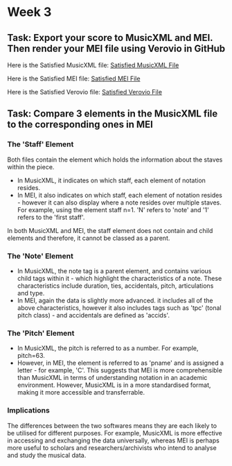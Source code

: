 # Week 3 

## Task: Export your score to MusicXML and MEI. Then render your MEI file using Verovio in GitHub

Here is the Satisfied MusicXML file: [Satisfied MusicXML File](Round2XML.musicxml)

Here is the Satisfied MEI file: [Satisfied MEI File](SatisfiedTestXML.mei)

Here is the Satisfied Verovio file: [Satisfied Verovio File](verovio.html)

## Task: Compare 3 elements in the MusicXML file to the corresponding ones in MEI

### The 'Staff' Element
Both files contain the <staff> element which holds the information about the staves within the piece.

- In MusicXML, it indicates on which staff, each element of notation resides.
- In MEI, it also indicates on which staff, each element of notation resides - however it can also display where a note resides over multiple staves. For example, using the element staff n=1. 'N' refers to 'note' and '1' refers to the 'first staff'.

In both MusicXML and MEI, the staff element does not contain and child elements and therefore, it cannot be classed as a parent.

### The 'Note' Element
- In MusicXML, the note tag is a parent element, and contains various child tags within it - which highlight the characteristics of a note. These characteristics include duration, ties, accidentals, pitch, articulations and type.
- In MEI, again the data is slightly more advanced. it includes all of the above characteristics, however it also includes tags such as 'tpc' (tonal pitch class) - and accidentals are defined as 'accids'.

### The 'Pitch' Element
- In MusicXML, the pitch is referred to as a number. For example, pitch=63.
- However, in MEI, the element is referred to as 'pname' and is assigned a letter - for example, 'C'. This suggests that MEI is more comprehensible than MusicXML in terms of understanding notation in an academic environment. However, MusicXML is in a more standardised format, making it more accessible and transferrable.

### Implications
The differences between the two softwares means they are each likely to be utilised for different purposes. For example, MusicXML is more effective in accessing and exchanging the data universally, whereas MEI is perhaps more useful to scholars and researchers/archivists who intend to analyse and study the musical data.

